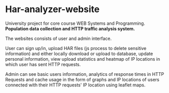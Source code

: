 # Har-analyzer-website
University project for core course WEB Systems and Programming.
**Population data collection and HTTP traffic analysis system.**

The websites consists of user and admin interface. 

User can sign up/in, upload HAR files (js process to delete sensitive information) and either locally download or upload to database, update personal information, view upload statistics and heatmap of IP locations in which user has sent HTTP requests.

Admin can see basic users information, analytics of response times in HTTP Requests and cache usage in the form of graphs and IP locations of users connected with their HTTP requests' IP location using leaflet maps.

